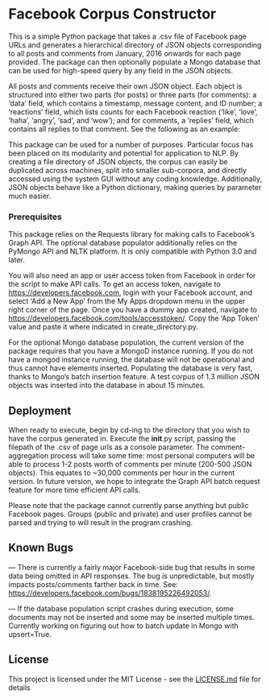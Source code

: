 # Facebook Corpus Constructor

This is a simple Python package that takes a .csv file of Facebook page URLs and generates a hierarchical directory of JSON objects corresponding to all posts and comments from January, 2016 onwards for each page provided. The package can then optionally populate a Mongo database that can be used for high-speed query by any field in the JSON objects. 

All posts and comments receive their own JSON object. Each object is structured into either two parts (for posts) or three parts (for comments): a ‘data’ field, which contains a timestamp, message content, and ID number; a ‘reactions’ field, which lists counts for each Facebook reaction (‘like’, ‘love’, ‘haha’, ‘angry’, ‘sad’, and ‘wow’); and for comments, a ‘replies’ field, which contains all replies to that comment. See the following as an example:

This package can be used for a number of purposes. Particular focus has been placed on its modularity and potential for application to NLP. By creating a file directory of JSON objects, the corpus can easily be duplicated across machines, split into smaller sub-corpora, and directly accessed using the system GUI without any coding knowledge. Additionally, JSON objects behave like a Python dictionary, making queries by parameter much easier. 

### Prerequisites

This package relies on the Requests library for making calls to Facebook’s Graph API. The optional database populator additionally relies on the PyMongo API and NLTK platform. It is only compatible with Python 3.0 and later. 

You will also need an app or user access token from Facebook in order for the script to make API calls. To get an access token, navigate to https://developers.facebook.com, login with your Facebook account, and select ‘Add a New App’ from the My Apps dropdown menu in the upper right corner of the page. Once you have a dummy app created, navigate to https://developers.facebook.com/tools/accesstoken/. Copy the ‘App Token’ value and paste it where indicated in create_directory.py. 

For the optional Mongo database population, the current version of the package requires that you have a MongoD instance running. If you do not have a mongod instance running, the database will not be operational and thus cannot have elements inserted. Populating the database is very fast, thanks to Mongo’s batch insertion feature. A test corpus of 1.3 million JSON objects was inserted into the database in about 15 minutes.  

## Deployment

When ready to execute, begin by cd-ing to the directory that you wish to have the corpus generated in. Execute the __init__.py script, passing the filepath of the .csv of page urls as a console parameter. The comment-aggregation process will take some time: most personal computers will be able to process 1-2 posts worth of comments per minute (200-500 JSON objects). This equates to ~30,000 comments per hour in the current version. In future version, we hope to integrate the Graph API batch request feature for more time efficient API calls. 

Please note that the package cannot currently parse anything but public Facebook pages. Groups (public and private) and user profiles cannot be parsed and trying to will result in the program crashing. 

## Known Bugs

— There is currently a fairly major Facebook-side bug that results in some data being omitted in API responses. The bug is unpredictable, but mostly impacts posts/comments farther back in time. See: https://developers.facebook.com/bugs/1838195226492053/. 

— If the database population script crashes during execution, some documents may not be inserted and some may be inserted multiple times. Currently working on figuring out how to batch update in Mongo with upsert=True. 

## License

This project is licensed under the MIT License - see the [LICENSE.md](LICENSE.md) file for details

